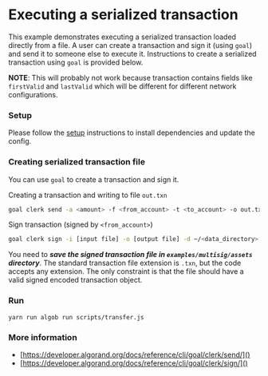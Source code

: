 # Executing a serialized transaction

This example demonstrates executing a serialized transaction loaded directly from a file. A user can create a transaction and sign it (using `goal`) and send it to someone else to execute it. Instructions to create a serialized transaction using `goal` is provided below.

**NOTE**: This will probably not work because transaction contains fields like `firstValid` and `lastValid` which will be different for different network configurations.


### Setup

Please follow the [setup](https://github.com/scale-it/algo-builder/blob/master/examples/README.md) instructions to install dependencies and update the config.


### Creating serialized transaction file

You can use `goal` to create a transaction and sign it.

Creating a transaction and writing to file `out.txn`
```bash
goal clerk send -a <amount> -f <from_account> -t <to_account> -o out.txn -d ~/<data_directory>
```
Sign transaction (signed by `<from_account>`)
```bash
goal clerk sign -i [input file] -o [output file] -d ~/<data_directory>
```

You need to ***save the signed transaction file in `examples/multisig/assets` directory***.
The standard transaction file extension is `.txn`, but the code accepts any extension. The only constraint is that the file should have a valid signed encoded transaction object.

### Run
```
yarn run algob run scripts/transfer.js
```

### More information


+ [https://developer.algorand.org/docs/reference/cli/goal/clerk/send/]()
+ [https://developer.algorand.org/docs/reference/cli/goal/clerk/sign/]()
